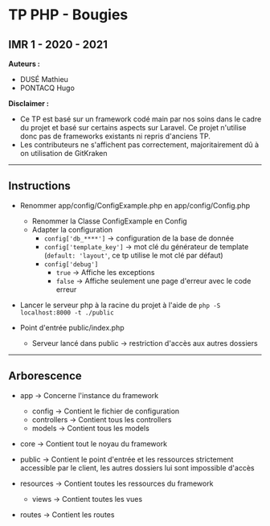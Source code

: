 # TP PHP  - Bougies

## IMR 1 - 2020 - 2021

**Auteurs :**
- DUSÉ Mathieu
- PONTACQ Hugo

**Disclaimer :**
- Ce TP est basé sur un framework codé main par nos soins dans le cadre du projet et basé sur certains aspects sur Laravel.
    Ce projet n'utilise donc pas de frameworks existants ni repris d'anciens TP.
- Les contributeurs ne s'affichent pas correctement, majoritairement dû à on utilisation de GitKraken

---

## Instructions

- Renommer app/config/ConfigExample.php en app/config/Config.php
  - Renommer la Classe ConfigExample en Config
  - Adapter la configuration
    - `config['db_****']` -> configuration de la base de donnée
    - `config['template_key']` -> mot clé du générateur de template (`default: 'layout'`, ce tp utilise le mot clé par défaut)
    - `config['debug']`
        - `true` -> Affiche les exceptions
        - `false` -> Affiche seulement une page d'erreur avec le code erreur
    
- Lancer le serveur php à la racine du projet à l'aide de `php -S localhost:8000 -t ./public`

- Point d'entrée public/index.php   
    - Serveur lancé dans public -> restriction d'accès aux autres dossiers


---

## Arborescence

- app -> Concerne l'instance du framework
    - config -> Contient le fichier de configuration
    - controllers -> Contient tous les controllers
    - models -> Contient tous les models
    
- core -> Contient tout le noyau du framework

- public -> Contient le point d'entrée et les ressources strictement accessible par le client, les autres dossiers lui sont impossible d'accès

- resources -> Contient toutes les ressources du framework
    - views -> Contient toutes les vues

- routes -> Contient les routes
